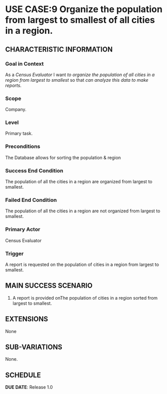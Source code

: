 # USE CASE:9 Organize  the population from largest to smallest of all cities in a region.

## CHARACTERISTIC INFORMATION

### Goal in Context

As a *Census Evaluator* I want *to organize the population of all cities in a region from largest to smallest* so that *can analyze this data to make reports.*

### Scope

Company.

### Level

Primary task.

### Preconditions

The Database allows for sorting the population & region

### Success End Condition

The population of all the cities in a region are organized from largest to smallest.

### Failed End Condition

The population of all the cities in a region are not organized from largest to smallest.

### Primary Actor

Census Evaluator

### Trigger

A report is requested on the population of cities in a region from largest to smallest.

## MAIN SUCCESS SCENARIO

1. A report is provided onThe population of cities in a region sorted from largest to smallest.

## EXTENSIONS

None

## SUB-VARIATIONS

None.

## SCHEDULE

**DUE DATE**: Release 1.0
